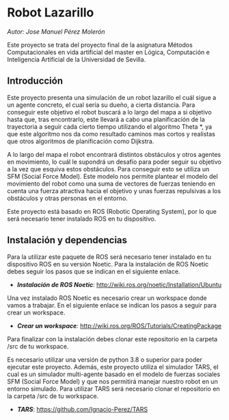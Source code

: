 # Robot Lazarillo
*Autor: Jose Manuel Pérez Molerón*

Este proyecto se trata del proyecto final de la asignatura Métodos Computacionales en vida artificial del master en Lógica, Computación e Inteligencia Artificial de la Universidad de Sevilla. 

 ## Introducción
 
 Este proyecto presenta una simulación de un robot lazarillo
el cuál sigue a un agente concreto, el cual sería su dueño, a
cierta distancia. Para conseguir este objetivo el robot buscará a
lo largo del mapa a si objetivo hasta que, tras encontrarlo, este
llevará a cabo una planificación de la trayectoria a seguir cada
cierto tiempo utilizando el algoritmo Theta *, ya que este
algoritmo nos da como resultado caminos mas cortos y realistas
que otros algoritmos de planificación como Dijkstra.

A lo largo del mapa el robot encontrará distintos obstáculos y otros
agentes en movimiento, lo cuál le supondrá un desafío para poder 
seguir su objetivo a la vez que esquiva estos
obstáculos. Para conseguir esto se utiliza un SFM (Social
Force Model). Este modelo nos permite plantear el modelo del
movimiento del robot como una suma de vectores de fuerzas
teniendo en cuenta una fuerza atractiva hacia el objetivo y unas
fuerzas repulsivas a los obstáculos y otras personas en el entorno.

Este proyecto está basado en ROS (Robotic Operating System), por
lo que será necesario tener instalado ROS en tu dispositivo.

## Instalación y dependencias

Para la utilizar este paquete de ROS será necesario tener instalado en
tu dispositivo ROS en su versión Noetic. Para la instalación de ROS Noetic 
debes seguir los pasos que se indican en el siguiente enlace.

- ***Instalación de ROS Noetic***: http://wiki.ros.org/noetic/Installation/Ubuntu

Una vez instalado ROS Noetic es necesario crear un workspace donde vamos a trabajar. 
En el siguiente enlace se indican los pasos a seguir para crear un workspace.

- ***Crear un workspace***:  http://wiki.ros.org/ROS/Tutorials/CreatingPackage

Para finalizar con la instalación debes clonar este repositorio en la carpeta /src de 
tu workspace.

Es necesario utilizar una versión de python 3.8 o superior para poder ejecutar este proyecto.
Además, este proyecto utiliza el simulador TARS, el cual es un simulador multi-agente basado en 
el modelo de fuerzas sociales SFM (Social Force Model) y que nos permitirá manejar nuestro robot
en un entorno simulado. Para utilizar TARS será necesario clonar el repositorio en la carpeta /src de
tu workspace.

- ***TARS***: https://github.com/Ignacio-Perez/TARS
